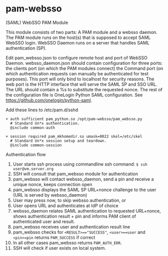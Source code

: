 # pam-websso
(SAML) WebSSO PAM Module

This module consists of two parts: A PAM module and a websso daemon.
The PAM module runs on the host(s) that is supposed to accept SAML WebSSO login.
WebSSO Daemon runs on a server that handles SAML authentication (SP).

Edit pam_websso.json to configure remote host and port of WebSSO Daemon.
websso_daemon.json should contain configuration for three ports: the clients port (on which the PAM modules connect) the Command port (on which authentication requests can manually be authenticated for test purposes). This port will only bind to localhost for security reasons.
The web port is the HTTP interface that will serve the SAML SP and SSO URL. The URL should contain a %s to substitute the requested nonce. The rest of the configuration file is OneLogin Python SAML configuration. See https://github.com/onelogin/python-saml.

Add these lines to /etc/pam.d/sshd

```
+ auth sufficient pam_python.so /opt/pam-websso/pam_websso.py
  # Standard Un*x authentication.
  @include common-auth

+ session required pam_mkhomedir.so umask=0022 skel=/etc/skel
  # Standard Un*x session setup and teardown.
  @include common-session
```

Authentication flow

1. User starts ssh process using commandline ssh command:
```$ ssh user@vm.server.org```
2. SSH will consult that pam_websso module for authentication
3. pam_websso will contact websso_daemon, send a pin and receive a unique nonce, keeps connection open
4. pam_websso displays the SAML SP URL+nonce challenge to the user (URL is served by websso_daemon)
5. User may press <enter> now, to skip websso authentication, or
6. User opens URL and authenticates at IdP of choice
7. websso_daemon relates SAML authentication to requested URL+nonce, shows authentication result + pin and informs PAM client of authenticated user and result.
8. pam_websso receives user and authentication result line
9. pam_websso checks for ```<RESULT>=="SUCCESS"```, ```<user>==user``` and ```<pin>=pin``` returns ```PAM_SUCCESS``` if correct
10. In all other cases pam_websso returns ```PAM_AUTH_ERR```.
11. SSH will check if user exists on local system.
